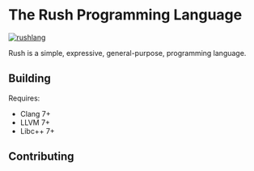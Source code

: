 # The Rush Programming Language

[![rushlang](https://circleci.com/gh/rush-lang/rush.svg?style=svg)](https://app.circleci.com/pipelines/github/rush-lang/rush)

Rush is a simple, expressive, general-purpose, programming language.

## Building

Requires:
 - Clang 7+
 - LLVM 7+
 - Libc++ 7+

## Contributing
